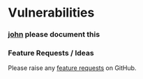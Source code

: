 # Vulnerabilities

### [john](https://app.gitbook.com/u/LqxnmoEUSlN5hrfNXx2f5zhRCIf2 "mention") please document this



### Feature Requests / Ideas

Please raise any [feature requests](https://github.com/KelvinTegelaar/CIPP/issues/new?assignees=\&labels=enhancement%2Cno-priority\&projects=\&template=feature.yml\&title=%5BFeature+Request%5D%3A+) on GitHub.

